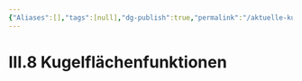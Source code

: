```yaml
---
{"Aliases":[],"tags":[null],"dg-publish":true,"permalink":"/aktuelle-kurse/elektrodynamik/vorlesung/3-randwertprobleme-der-elektrostatik/iii-8-kugelflaechenfunktionen/","dgHomeLink":true,"dgPassFrontmatter":true}
---
```


# III.8 Kugelflächenfunktionen